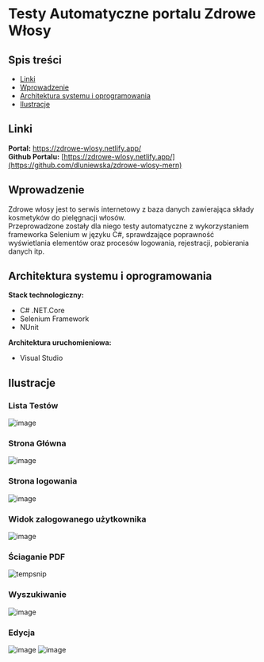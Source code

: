 # Testy Automatyczne portalu Zdrowe Włosy

## Spis treści 
* [Linki](#linki)
* [Wprowadzenie](#wprowadzenie)
* [Architektura systemu i oprogramowania](#architektura-systemu-i-oprogramowania)
* [Ilustracje](#ilustracje)


## Linki 

<b>Portal:</b> https://zdrowe-wlosy.netlify.app/
<br/>
<b>Github Portalu:</b> [https://zdrowe-wlosy.netlify.app/](https://github.com/dluniewska/zdrowe-wlosy-mern)

## Wprowadzenie 
 
Zdrowe włosy jest to serwis internetowy z baza danych zawierająca składy kosmetyków do pielęgnacji włosów.<br/> 
Przeprowadzone zostały dla niego testy automatyczne z wykorzystaniem frameworka Selenium w języku C#, sprawdzające poprawność wyświetlania elementów oraz procesów logowania, rejestracji, pobierania danych itp.

## Architektura systemu i oprogramowania 

**Stack technologiczny:**

* C# .NET.Core
* Selenium Framework
* NUnit

**Architektura uruchomieniowa:**
* Visual Studio

## Ilustracje

### Lista Testów
![image](https://user-images.githubusercontent.com/72083113/173250597-7c6086ed-50da-4acd-bb94-f0f951d6122f.png)

### Strona Główna
![image](https://user-images.githubusercontent.com/35393983/152700417-07da38cf-3658-488a-a8a1-3fce29efcbd9.png)
### Strona logowania
![image](https://user-images.githubusercontent.com/72083113/152701000-e0ec24f3-ef1b-4e4a-a6c7-98175e84b5bc.png)
### Widok zalogowanego użytkownika
![image](https://user-images.githubusercontent.com/35393983/152700457-db4db966-1f4b-4dcf-b0df-f382cebbd8e0.png)
### Ściaganie PDF
![tempsnip](https://user-images.githubusercontent.com/35393983/152700661-d9e5fd6a-d858-4d16-862e-59eaaea79598.png)
### Wyszukiwanie
![image](https://user-images.githubusercontent.com/35393983/152699236-50de1dd9-b4f1-4f46-b3cf-463a762c1177.png)
### Edycja
![image](https://user-images.githubusercontent.com/35393983/152700359-b5266308-00cc-41e0-adf4-a840dcb94cf8.png)
![image](https://user-images.githubusercontent.com/35393983/152700349-3fe8d960-9dc4-4c78-a796-140d0c8763f5.png)
